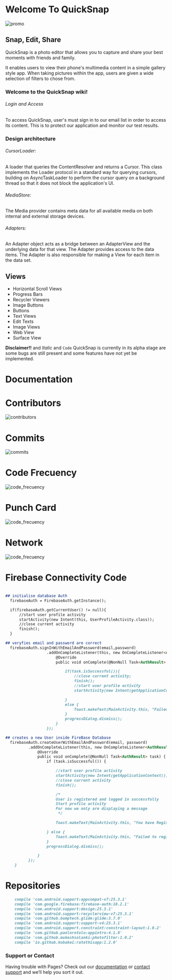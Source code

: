# Welcome To QuickSnap

![promo](https://github.com/Ecko95/QuickSnap/blob/master/app/src/main/promo.png)

## Snap, Edit, Share

QuickSnap is a photo editor that allows you to capture and share your best moments with friends and family.

It enables users to view their phone's multimedia content in a simple gallery style app. When taking pictures within the app, users are given a wide selection of filters to chose from.

### Welcome to the QuickSnap wiki!

###### Login and Access
To access QuickSnap, user's must sign in to our email list in order to access its content. This is to protect our application and    monitor our test results.

### Design architecture
###### CursorLoader:
A loader that queries the ContentResolver and returns a Cursor. This class implements the Loader protocol in a standard way for querying cursors, building on AsyncTaskLoader to perform the cursor query on a background thread so that it does not block the application's UI.

###### MediaStore:
The Media provider contains meta data for all available media on both internal and external storage devices.

###### Adapters:
An Adapter object acts as a bridge between an AdapterView and the underlying data for that view. The Adapter provides access to the data items. The Adapter is also responsible for making a View for each item in the data set.
 
## Views

* Horizontal Scroll Views
* Progress Bars
* Recycler Viewers
* Image Buttons
* Buttons 
* Text Views
* Edit Texts
* Image Views
* Web View
* Surface View

**Disclaimer!!** and _Italic_ and `Code` QuickSnap is currently in its alpha stage are some bugs are still present and some features have not yet be implemented.




# Documentation

# Contributors
![contributors](https://github.com/Ecko95/ecko95.github.io/blob/master/img/contributors.PNG)

# Commits
![commits](https://github.com/Ecko95/ecko95.github.io/blob/master/img/commits.PNG)

# Code Frecuency
![code_frecuency](https://github.com/Ecko95/ecko95.github.io/blob/master/img/code_frecuency.PNG)

# Punch Card
![code_frecuency](https://github.com/Ecko95/ecko95.github.io/blob/master/img/punch_card.PNG)

# Network
![code_frecuency](https://github.com/Ecko95/ecko95.github.io/blob/master/img/network.PNG)

# Firebase Connectivity Code
```markdown

## initialise database Auth
  firebaseAuth = FirebaseAuth.getInstance();

  if(firebaseAuth.getCurrentUser() != null){
      //start user profile activity
      startActivity(new Intent(this, UserProfileActivity.class));
      //close current activity
      finish();
  }

```

```markdown
## veryfies email and password are correct        
  firebaseAuth.signInWithEmailAndPassword(email,password)
                  .addOnCompleteListener(this, new OnCompleteListener<AuthResult>() {
                      @Override
                      public void onComplete(@NonNull Task<AuthResult> task) {

                          if(task.isSuccessful()){
                              //close current activity;
                              finish();
                              //start user profile activity
                              startActivity(new Intent(getApplicationContext(), UserProfileActivity.class));

                          }
                          else {
                              Toast.makeText(MainActivity.this, "Failed to log in", Toast.LENGTH_SHORT).show();
                          }
                          progressDialog.dismiss();
                      }
                  });

``` 
```markdown            
## creates a new User inside FireBase Database
  firebaseAuth.createUserWithEmailAndPassword(email, password)
          .addOnCompleteListener(this, new OnCompleteListener<AuthResult>() {
              @Override
              public void onComplete(@NonNull Task<AuthResult> task) {
                  if (task.isSuccessful()) {

                      //start user profile activity
                      startActivity(new Intent(getApplicationContext(), UserProfileActivity.class));
                      //close current activity
                      finish();

                      /*
                      User is registered and logged in successfully
                      Start profile activity
                      For now we only are displaying a message
                       */

                      Toast.makeText(MainActivity.this, "You have Registered Successfully", Toast.LENGTH_SHORT).show();

                  } else {
                      Toast.makeText(MainActivity.this, "Failed to register, Please try again", Toast.LENGTH_SHORT).show();
                  }
                  progressDialog.dismiss();

              }
          });
    }
```
# Repositories

```markdown
    compile 'com.android.support:appcompat-v7:25.3.1'
    compile 'com.google.firebase:firebase-auth:10.2.1'
    compile 'com.android.support:design:25.3.1'
    compile 'com.android.support:recyclerview-v7:25.3.1'
    compile 'com.github.bumptech.glide:glide:3.7.0'
    compile 'com.android.support:support-v4:25.3.1'
    compile 'com.android.support.constraint:constraint-layout:1.0.2'
    compile 'com.github.paolorotolo:appintro:4.1.0'
    compile 'com.github.mukeshsolanki:photofilter:1.0.2'
    compile 'io.github.kobakei:ratethisapp:1.2.0'

```

### Support or Contact

Having trouble with Pages? Check out our [documentation](https://help.github.com/categories/github-pages-basics/) or [contact support](https://github.com/contact) and we’ll help you sort it out.
